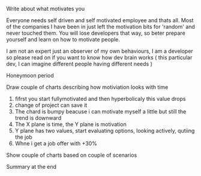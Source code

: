Write about what motivates you

Everyone needs self driven and self motivated employee and thats all. Most of the companies I have been in just left the motivation bits for 'random' and never touched them. You will lose developers that way, so beter prepare yourself and learn on how to motivate people.

I am not an expert just an observer of my own behaviours, I am a developer so please read on if you want to know how dev brain works ( this particular dev, I can imagine different people having different needs )

Honeymoon period

Draw couple of charts describing how motiviation looks with time

1. fifrst you start fullymotivated and then hyperbolicaly this value drops
2. change of project can save it
3. The chard is bumpy beacuse i can motivate myself a little but still the trend is downward
4. The X plane is time, the Y plane is motivation
5. Y plane has two values, start evaluating options, looking actively, qutiing the job
6. Whne i get a job offer with +30%

Show couple of charts based on couple of scenarios

Summary at the end
